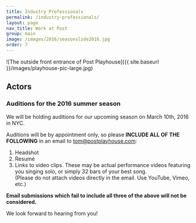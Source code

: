 ```yaml
---
title: Industry Professionals
permalink: /industry-professionals/
layout: page
nav_title: Work at Post
group: main
image: /images/2016/seasonslide2016.jpg
order: 7
---
```


![The outside front entrance of Post Playhouse]({{ site.baseurl }}/images/playhouse-pic-large.jpg)

## Actors
### Auditions for the 2016 summer season

We will be holding auditions for our upcoming season on March 10th, 2016 in NYC.

Auditions will be by appointment only, so please __INCLUDE ALL OF THE FOLLOWING__ in an email to [tom@postplayhouse.com](mailto:tom@postplayhouse.com):

1. Headshot
2. Resum&eacute;
3. Links to video clips. These may be actual performance videos featuring you singing solo, or simply 32 bars of your best song.  
   (Please do not attach videos directly in the email. Use YouTube, Vimeo, etc.)

__Email submissions which fail to include all three of the above will not be considered.__

We look forward to hearing from you!

